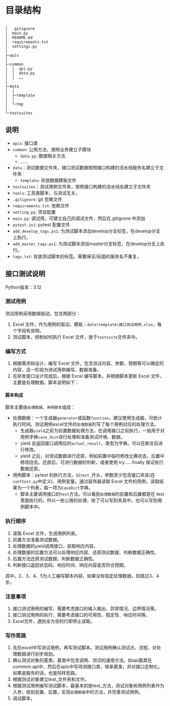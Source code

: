 # 目录结构

```
.
│  .gitignore
│  main.py
│  README.md
│  requirements.txt
│  settings.py
│
├─apis
│
├─common
│  │  api.py
│  │  data.py
│  │  ……
│
├─data
│  │
│  ├─template
│  │
│  └─tmp
│
└─testsuites
```

## 说明

- `apis`: 接口类
- `common`: 公用方法，按照业务建立子模块
  - `data.py`: 数据相关方法
  - ……
- `data`：测试数据文件夹，接口测试数据按照接口构建的流水线服务名建立子文件夹
  - `template`: 存放数据模板文件
- `testsuites`：测试用例文件夹，按照接口构建的流水线名建立子文件夹
- `tools`: 工具类脚本，与测试无关。
- `.gitignore`: git 忽略文件
- `requirements.txt`: 依赖文件
- `setting.py`: 项目配置
- `main.py`: 调试用，可建立自己的调试文件，然后在.gitignore 中添加
- `pytest.ini`: pytest 配置文件
- `add_develop_tags.ps1`: 为测试脚本添加develop分支标签，在develop分支上执行。
- `add_master_tags.ps1`: 为测试脚本添加master分支标签，在develop分支上执行。
- `tags.txt`: 存放测试脚本的标签。需要保证/前面的服务名不重复。

## 接口测试说明

Python版本：3.12

### 测试用例

测试用例采用数据驱动，包含两部分：

1. Excel 文件，作为用例的驱动，模板：`data\template\接口测试用例.xlsx`，每个字段有说明。
2. 测试脚本，控制如何执行 Excel 文件，放于`testsuite`文件夹中。

### 编写方式

1. 根据需求和设计，编写 Excel 文件，包含测试内容、参数、预期等可以确定的内容，这一阶段为测试用例编写、数据准备。
2. 在研发接口设计完成后，根据 Excel 编写脚本，并根据脚本更新 Excel 文件，主要是处理数据。脚本说明如下：

#### 脚本构成

脚本主要由`处理数据`、`用例脚本`组成：

- 处理数据：一个生成器`generator`或函数`function`，建议使用生成器，可统计执行时间。测试用例excel文件的`处理数据`列写了每个用例对应的处理方法。
  - 生成器`yield`之前为前置数据处理方法，在调用接口之前执行，一般用于对用例字典`case_dict`进行处理和准备测试环境、数据。
  - yield 会返回接口调用后的`actual_result`，类型为字典。可以在断言前进行修改。
  - yield 之后，对测试数据进行还原，例如前置中临时修改比赛状态，后置中修改回去。还原后，可进行数据的判断，或者使用 try……finally 保证执行数据还原。
- 用例脚本：pytest 的执行方法，以`test_`开头，参数至少包含接口夹具(在`conftest.py`中定义)、用例变量。通过装饰器读取 Excel 文件的用例，读取结果为一个列表，每一项为`CaseDict`字典。
  - 脚本主要调用接口的`test`方法。可以看到`处理数据`的前置和后置都是在 test 里面执行的，所以一些公用的处理，除了可以写到夹具中，也可以写到用例脚本中。

### 执行顺序

1. 读取 Excel 文件，生成用例列表。
2. 前置方法准备测试数据。
3. 处理数据的yield调用接口，获取响应内容。
4. 处理数据的后置方法可以处理响应内容、还原测试数据、判断数据正确性。
5. 后置方法还原测试数据、判断数据正确性。
6. 判断接口返回状态码、响应时间、响应内容是否符合预期。

其中，2、3、4、5为人工编写脚本内容，如果没有指定处理数据，则跳过3、4步。

### 注意事项

1. 接口测试用例的编写，需要考虑接口的输入输出、异常情况、边界情况等。
2. 接口测试用例的执行，需要考虑接口的可用性、稳定性、响应时间等。
3. Excel文件，遇到全为空的行即停止读取。

### 写作思路
1. 先在excel中写测试用例，再写测试脚本。测试用例确认测试点、流程，对处理数据进行初步规划。
2. 确认测试对象的基类，基类中包含调用、测试的通用方法。如api基类在common.api中，然后在apis中写待测接口类，继承基类，并对接口定制化。如果是服务的话，也是同样思路。
3. 根据测试对象建立test_文件夹和文件。
4. 根据测试用例编写测试脚本，最基本的是test_方法，测试对象和用例列表作为入参，规划前置、后置，实现`处理数据`中的方法，并完善测试用例。
5. 调试脚本。